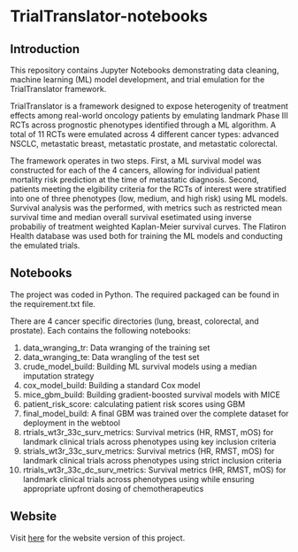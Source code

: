 # TrialTranslator-notebooks

## Introduction
This repository contains Jupyter Notebooks demonstrating data cleaning, machine learning (ML) model development, and trial emulation for the TrialTranslator framework. 

TrialTranslator is a framework designed to expose heterogenity of treatment effects among real-world oncology patients by emulating landmark Phase III RCTs across prognostic phenotypes identified through a ML algorithm. A total of 11 RCTs were emulated across 4 different cancer types: advanced NSCLC, metastatic breast, metastatic prostate, and metastatic colorectal. 

The framework operates in two steps. First, a ML survival model was constructed for each of the 4 cancers, allowing for individual patient mortality risk prediction at the time of metastatic diagnosis. Second, patients meeting the elgibility criteria for the RCTs of interest were stratified into one of three phenotypes (low, medium, and high risk) using ML models. Survival analysis was the performed, with metrics such as restricted mean survival time and median overall survival esetimated using inverse probabiliy of treatment weighted Kaplan-Meier survival curves. The Flatiron Health database was used both for training the ML models and conducting the emulated trials. 

## Notebooks
The project was coded in Python. The required packaged can be found in the requirement.txt file.

There are 4 cancer specific directories (lung, breast, colorectal, and prostate). Each contains the following notebooks: 
1. data_wranging_tr: Data wranging of the training set
2. data_wranging_te: Data wrangling of the test set 
3. crude_model_build: Building ML survival models using a median imputation strategy
4. cox_model_build: Building a standard Cox model
5. mice_gbm_build: Building gradient-boosted survival models with MICE
6. patient_risk_score: calculating patient risk scores using GBM 
7. final_model_build: A final GBM was trained over the complete dataset for deployment in the webtool
8. rtrials_wt3r_33c_surv_metrics: Survival metrics (HR, RMST, mOS) for landmark clinical trials across phenotypes using key inclusion criteria
9. strials_wt3r_33c_surv_metrics: Survival metrics (HR, RMST, mOS) for landmark clinical trials across phenotypes using strict inclusion criteria
10. rtrials_wt3r_33c_dc_surv_metrics: Survival metrics (HR, RMST, mOS) for landmark clinical trials across phenotypes using while ensuring appropriate upfront dosing of chemotherapeutics 

## Website
Visit [here](https://trialtranslator.com) for the website version of this project. 
